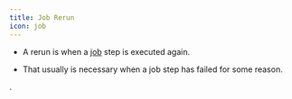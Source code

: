 ```yaml
---
title: Job Rerun
icon: job
---
```


* A rerun is when a [job](concepts/job) step is executed again.

* That usually is necessary when a job step has failed for some reason.

. 